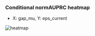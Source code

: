 ### Conditional normAUPRC heatmap

- X: gap_mu, Y: eps_current

![heatmap](/home/elicer/project_0814_2/results/20250819-023402/holdout/conditional_heatmap_gap_mu_vs_eps_current.png)
